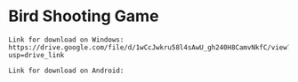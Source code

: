 # Bird Shooting Game
```
Link for download on Windows:
https://drive.google.com/file/d/1wCcJwkru58l4sAwU_gh240H8CamvNkfC/view?usp=drive_link

Link for download on Android:

```
